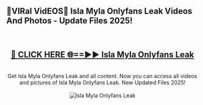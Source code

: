 <h2>🔴VIRal VidEOS🔴 Isla Myla Onlyfans Leak Videos And Photos - Update Files 2025!</h2>
<br>
<div align="center">
<h2><a href="https://virallinks.top/odZfE0" rel="nofollow">🔴 CLICK HERE 🌐==►► Isla Myla Onlyfans Leak</a></h2>
<br>
Get Isla Myla Onlyfans Leak and all content. Now you can access all videos and pictures of Isla Myla Onlyfans Leak. New Updated Files 2025!
<br>
<br>
<a href="https://virallinks.top/odZfE0" rel="nofollow" data-target="animated-image.originalLink"><img src="https://i.imgur.com/dJHk4Zq.gif)" alt="Isla Myla Onlyfans Leak" style="max-width: 100%; display: inline-block;" data-target="animated-image.originalImage"></a>
</div>
<br>
